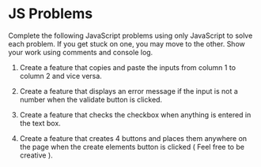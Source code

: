 # JS Problems
Complete the following JavaScript problems using only JavaScript to solve each problem. If you get stuck on one, you may move to the other. Show your work using comments and console log.
1. Create a feature that copies and paste the inputs from column 1 to column 2 and vice versa.

2. Create a feature that displays an error message if the input is not a number when the validate button is clicked.

3. Create a feature that checks the checkbox when anything is entered in the text box.

4. Create a feature that creates 4 buttons and places them anywhere on the page when the create elements button is clicked ( Feel free to be creative ).